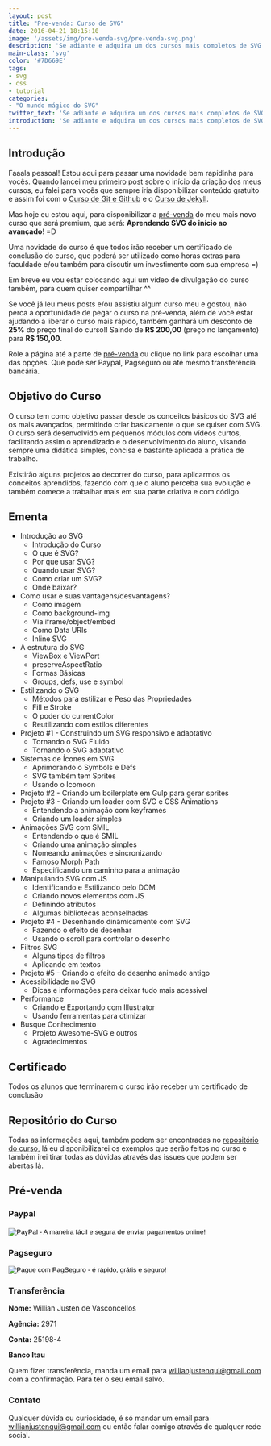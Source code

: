 ```yaml
---
layout: post
title: "Pre-venda: Curso de SVG"
date: 2016-04-21 18:15:10
image: '/assets/img/pre-venda-svg/pre-venda-svg.png'
description: 'Se adiante e adquira um dos cursos mais completos de SVG totalmente em português.'
main-class: 'svg'
color: '#7D669E'
tags:
- svg
- css
- tutorial
categories:
- "O mundo mágico do SVG"
twitter_text: 'Se adiante e adquira um dos cursos mais completos de SVG.'
introduction: 'Se adiante e adquira um dos cursos mais completos de SVG totalmente em português.'
---
```


## Introdução

Faaala pessoal! Estou aqui para passar uma novidade bem rapidinha para vocês. Quando lancei meu [primeiro post](http://willianjusten.com.br/um-novo-projeto-um-novo-desafio/) sobre o início da criação dos meus cursos, eu falei para vocês que sempre iria disponibilizar conteúdo gratuito e assim foi com o [Curso de Git e Github](http://willianjusten.teachable.com/courses/git-e-github-para-iniciantes) e o [Curso de Jekyll](http://willianjusten.teachable.com/courses/criando-sites-estaticos-com-jekyll).

Mas hoje eu estou aqui, para disponibilizar a [pré-venda](#pre-venda) do meu mais novo curso que será premium, que será: **Aprendendo SVG do início ao avançado**! =D

Uma novidade do curso é que todos irão receber um certificado de conclusão do curso, que poderá ser utilizado como horas extras para faculdade e/ou também para discutir um investimento com sua empresa =)

Em breve eu vou estar colocando aqui um vídeo de divulgação do curso também, para quem quiser compartilhar ^^

Se você já leu meus posts e/ou assistiu algum curso meu e gostou, não perca a oportunidade de pegar o curso na pré-venda, além de você estar ajudando a liberar o curso mais rápido, também ganhará um desconto de **25%** do preço final do curso!! Saindo de **R$ 200,00** (preço no lançamento) para **R$ 150,00**.

Role a página até a parte de [pré-venda](#pre-venda) ou clique no link para escolhar uma das opções. Que pode ser Paypal, Pagseguro ou até mesmo transferência bancária.

## Objetivo do Curso

O curso tem como objetivo passar desde os conceitos básicos do SVG até os mais avançados, permitindo criar basicamente o que se quiser com SVG. O curso será desenvolvido em pequenos módulos com vídeos curtos, facilitando assim o aprendizado e o desenvolvimento do aluno, visando sempre uma didática simples, concisa e bastante aplicada a prática de trabalho.

Existirão alguns projetos ao decorrer do curso, para aplicarmos os conceitos aprendidos, fazendo com que o aluno perceba sua evolução e também comece a trabalhar mais em sua parte criativa e com código.

## Ementa

- Introdução ao SVG
    - Introdução do Curso
    - O que é SVG?
    - Por que usar SVG?
    - Quando usar SVG?
    - Como criar um SVG?
    - Onde baixar?
- Como usar e suas vantagens/desvantagens?
    - Como imagem
    - Como background-img
    - Via iframe/object/embed
    - Como Data URIs
    - Inline SVG
- A estrutura do SVG
    - ViewBox e ViewPort
    - preserveAspectRatio
    - Formas Básicas
    - Groups, defs, use e symbol
- Estilizando o SVG
    - Métodos para estilizar e Peso das Propriedades
    - Fill e Stroke
    - O poder do currentColor
    - Reutilizando com estilos diferentes
- Projeto #1 - Construindo um SVG responsivo e adaptativo
    - Tornando o SVG Fluido
    - Tornando o SVG adaptativo
- Sistemas de Ícones em SVG
    - Aprimorando o Symbols e Defs
    - SVG também tem Sprites
    - Usando o Icomoon
- Projeto #2 - Criando um boilerplate em Gulp para gerar sprites
- Projeto #3 - Criando um loader com SVG e CSS Animations
    - Entendendo a animação com keyframes
    - Criando um loader simples
- Animações SVG com SMIL
    - Entendendo o que é SMIL
    - Criando uma animação simples
    - Nomeando animações e sincronizando
    - Famoso Morph Path
    - Especificando um caminho para a animação
- Manipulando SVG com JS
    - Identificando e Estilizando pelo DOM
    - Criando novos elementos com JS
    - Definindo atributos
    - Algumas bibliotecas aconselhadas
- Projeto #4 - Desenhando dinâmicamente com SVG
    - Fazendo o efeito de desenhar
    - Usando o scroll para controlar o desenho
- Filtros SVG
    - Alguns tipos de filtros
    - Aplicando em textos
- Projeto #5 - Criando o efeito de desenho animado antigo
- Acessibilidade no SVG
    - Dicas e informações para deixar tudo mais acessivel
- Performance
    - Criando e Exportando com Illustrator
    - Usando ferramentas para otimizar
- Busque Conhecimento
    - Projeto Awesome-SVG e outros
    - Agradecimentos

## Certificado

Todos os alunos que terminarem o curso irão receber um certificado de conclusão

## Repositório do Curso

Todas as informações aqui, também podem ser encontradas no [repositório do curso](https://github.com/willianjusten/curso-de-svg), lá eu disponibilizarei os exemplos que serão feitos no curso e também irei tirar todas as dúvidas através das issues que podem ser abertas lá.

<h2 id="pre-venda">Pré-venda</h2>

### Paypal 

<div class="button-post">
    <form action="https://www.paypal.com/cgi-bin/webscr" method="post" target="_top">
        <input type="hidden" name="cmd" value="_s-xclick">
        <input type="hidden" name="hosted_button_id" value="TVDRNPCH55SJ2">
        <input type="image" src="https://www.paypalobjects.com/pt_BR/BR/i/btn/btn_buynowCC_LG.gif" border="0" name="submit" alt="PayPal - A maneira fácil e segura de enviar pagamentos online!">
        <img alt="" border="0" src="https://www.paypalobjects.com/pt_BR/i/scr/pixel.gif" width="1" height="1">
    </form>
</div>

### Pagseguro

<div class="button-post">
    <form action="https://pagseguro.uol.com.br/checkout/v2/cart.html?action=add" method="post">
        <!-- NÃO EDITE OS COMANDOS DAS LINHAS ABAIXO -->
        <input type="hidden" name="itemCode" value="9734468F919160CCC4B38FA33BDB8735" />
        <input type="image" src="https://stc.pagseguro.uol.com.br/public/img/botoes/pagamentos/209x48-comprar-assina.gif" name="submit" alt="Pague com PagSeguro - é rápido, grátis e seguro!" />
    </form>
</div>

### Transferência

**Nome:** Willian Justen de Vasconcellos

**Agência:** 2971

**Conta:** 25198-4

**Banco Itau**

Quem fizer transferência, manda um email para willianjustenqui@gmail.com com a confirmação. Para ter o seu email salvo.

### Contato

Qualquer dúvida ou curiosidade, é só mandar um email para willianjustenqui@gmail.com ou então falar comigo através de qualquer rede social.